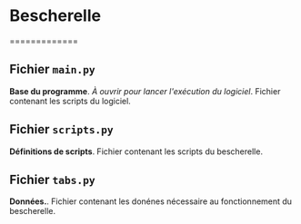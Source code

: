 # Bescherelle
=============

## Fichier `main.py`

**Base du programme**. *À ouvrir pour lancer l'exécution du logiciel*.
Fichier contenant les scripts du logiciel.

## Fichier `scripts.py`

**Définitions de scripts**.
Fichier contenant les scripts du bescherelle.


## Fichier `tabs.py`

**Données.**.
Fichier contenant les donénes nécessaire au fonctionnement du bescherelle.
